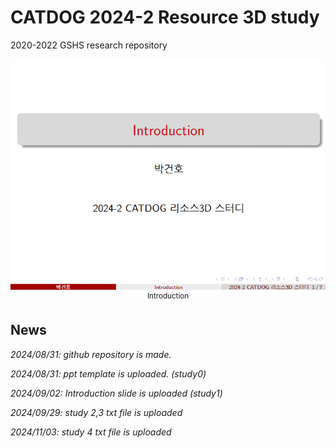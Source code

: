 # CATDOG 2024-2 Resource 3D study
2020-2022 GSHS research repository

<p align="center">
    <img src="C.D-Study/docs/Main.png">
    <br>
    <sup>Introduction</sup>
    <br>
</p>

## News 
*2024/08/31: github repository is made.*

*2024/08/31: ppt template is uploaded. (study0)*

*2024/09/02: Introduction slide is uploaded (study1)*

*2024/09/29: study 2,3 txt file is uploaded*

*2024/11/03: study 4 txt file is uploaded*
